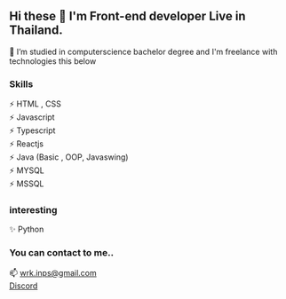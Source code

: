  ## Hi these 👋 I'm Front-end developer Live in Thailand.
🌱 I’m studied in computerscience bachelor degree and I'm freelance with technologies this below<br>
### Skills 
⚡ HTML , CSS<br>
⚡ Javascript<br>
⚡ Typescript<br>
⚡ Reactjs<br>
⚡ Java (Basic , OOP, Javaswing)<br>
⚡ MYSQL<br>
⚡ MSSQL<br>

### interesting
✨ Python
### You can contact to me..
📫 wrk.inps@gmail.com<br>
<a href="https://discord.gg/dny9TNxydY">Discord</a>


<!--
**nevvwrk/nevvwrk** is a ✨ _special_ ✨ repository because its `README.md` (this file) appears on your GitHub profile.

Here are some ideas to get you started:

- 🔭 I’m currently working on ...
- 🌱 I’m currently learning ...
- 👯 I’m looking to collaborate on ...
- 🤔 I’m looking for help with ...
- 💬 Ask me about ...
- 📫 How to reach me: ...
- 😄 Pronouns: ...
- ⚡ Fun fact: ...
- 🎯 :dart:
- ✅ :white_check_mark:
-	🔲 :black_square_button:
- 🔳 :white_square_button:
- 📌 :pushpin:
- 🔗 :link:
- 🌈	:rainbow:
- ⚡	:zap:
- ✨	:sparkles:
- 📙	:orange_book:
- 📁	:file_folder:
- 🔒	:lock:
- 🔑	:key:
- 🔴	:red_circle:
- 🟠	:orange_circle:
- 🟡	:yellow_circle:
- 🟢	:green_circle:
- 🚩	:triangular_flag_on_post:
- 🌐 :globe_with_meridians:
- 🌎 :earth_americas:
- 🇹🇭	:thailand:
- IG : ![image](https://user-images.githubusercontent.com/65608669/152338608-187bb311-7fad-48d2-a076-17bc228eadf3.png)
- twich : ![Twitch](https://img.shields.io/badge/Twitch-9347FF?style=for-the-badge&logo=twitch&logoColor=white)
- drop down :
    <details>
    <summary>Heading</summary>
    <ul>
    <li> markdown list 1</li>
    <ul>
    <li> nested list 1</li>
    <li> nested list 2</li>
    </ul>
    <li> markdown list 2</li>
    </ul>
    </details>

-->
